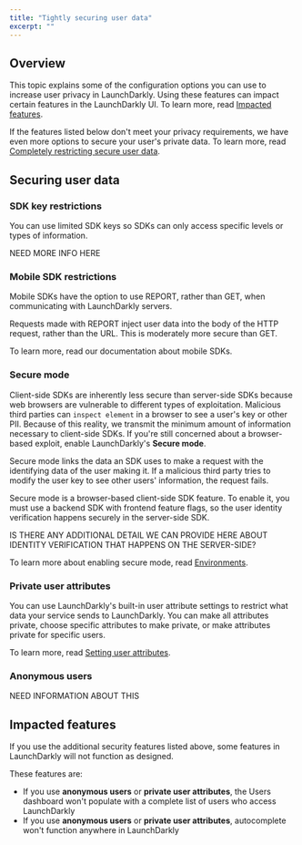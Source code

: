 ```yaml
---
title: "Tightly securing user data"
excerpt: ""
---
```

## Overview
This topic explains some of the configuration options you can use to increase user privacy in LaunchDarkly. Using these features can impact certain features in the LaunchDarkly UI. To learn more, read [Impacted features](#impacted-features).

If the features listed below don't meet your privacy requirements, we have even more options to secure your user's private data. To learn more,  read [Completely restricting secure user data](./user-data-completely-restricted).

## Securing user data
### SDK key restrictions
You can use limited SDK keys so SDKs can only access specific levels or types of information.

NEED MORE INFO HERE

### Mobile SDK restrictions
Mobile SDKs have the option to use REPORT, rather than GET, when communicating with LaunchDarkly servers. 

Requests made with REPORT inject user data into the body of the HTTP request, rather than the URL. This is moderately more secure than GET.

To learn more, read our documentation about mobile SDKs.

### Secure mode
Client-side SDKs are inherently less secure than server-side SDKs because web browsers are vulnerable to different types of exploitation. Malicious third parties can `inspect element` in a browser to see a user's key or other PII. Because of this reality, we transmit the minimum amount of information necessary to client-side SDKs. If you're still concerned about a browser-based exploit, enable LaunchDarkly's **Secure mode**. 

Secure mode links the data an SDK uses to make a request with the identifying data of the user making it. If a malicious third party tries to modify the user key to see other users' information, the request fails.

Secure mode is a browser-based client-side SDK feature. To enable it, you must use a backend SDK with frontend feature flags, so the user identity verification happens securely in the server-side SDK.

IS THERE ANY ADDITIONAL DETAIL WE CAN PROVIDE HERE ABOUT IDENTITY VERIFICATION THAT HAPPENS ON THE SERVER-SIDE?

To learn more about enabling secure mode, read [Environments](./environments).

### Private user attributes
You can use LaunchDarkly's built-in user attribute settings to restrict what data your service sends to LaunchDarkly. You can make all attributes private, choose specific attributes to make private, or make attributes private for specific users. 

To learn more, read [Setting user attributes](./private-user-attributes).

### Anonymous users

NEED INFORMATION ABOUT THIS

## <a name="impacted-features"></a>Impacted features
If you use the additional security features listed above, some features in LaunchDarkly will not function as designed. 

These features are:
 * If you use **anonymous users** or **private user attributes**, the Users dashboard won't populate with a complete list of users who access LaunchDarkly
 * If you use **anonymous users** or **private user attributes**, autocomplete won't function anywhere in LaunchDarkly